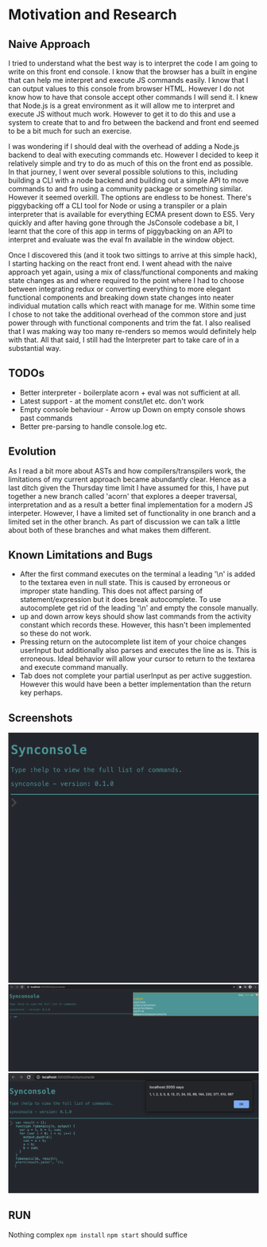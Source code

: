 # Motivation and Research

## Naive Approach
I tried to understand what the best way is to interpret the code I am going to write on this front end console. I know that the browser has a built in engine that can help me interpret and execute JS commands easily. I know that I can output values to this console from browser HTML. However I do not know how to have that console accept other commands I will send it. I knew that Node.js is a great environment as it will allow me to interpret and execute JS without much work. However to get it to do this and use a system to create that to and fro between the backend and front end seemed to be a bit much for such an exercise. 

I was wondering if I should deal with the overhead of adding a Node.js backend to deal with executing commands etc. However I decided to keep it relatively simple and try to do as much of this on the front end as possible. In that journey, I went over several possible solutions to this, including building a CLI with a node backend and building out a simple API to move commands to and fro using a community package or something similar. However it seemed overkill. The options are endless to be honest. There's piggybacking off a CLI tool for Node or using a transpiler or a plain interpreter that is available for everything ECMA present down to ES5. Very quickly and after having gone through the JsConsole codebase a bit, I learnt that the core of this app in terms of piggybacking on an API to interpret and evaluate was the eval fn available in the window object.

Once I discovered this (and it took two sittings to arrive at this simple hack), I starting hacking on the react front end. I went ahead with the naive approach yet again, using a mix of class/functional components and making state changes as and where required to the point where I had to choose between integrating redux or converting everything to more elegant functional components and breaking down state changes into neater individual mutation calls which react with manage for me. Within some time I chose to not take the additional overhead of the common store and just power through with functional components and trim the fat. I also realised that I was making way too many re-renders so memos would definitely help with that. All that said, I still had the Interpreter part to take care of in a substantial way.

## TODOs
* Better interpreter - boilerplate acorn + eval was not sufficient at all.
* Latest support - at the moment const/let etc. don't work
* Empty console behaviour - Arrow up Down on empty console shows past commands
* Better pre-parsing to handle console.log etc.


## Evolution
As I read a bit more about ASTs and how compilers/transpilers work, the limitations of my current approach became abundantly clear. Hence as a last ditch given the Thursday time limit I have assumed for this, I have put together a new branch called 'acorn' that explores a deeper traversal, interpretation and as a result a better final implementation for a modern JS interpeter. However, I have a limited set of functionality in one branch and a limited set in the other branch. As part of discussion we can talk a little about both of these branches and what makes them different. 

## Known Limitations and Bugs
* After the first command executes on the terminal a leading '\n' is added to the textarea even in null state. This is caused by erroneous or improper state handling. This does not affect parsing of statement/expression but it does break autocomplete. To use autocomplete get rid of the leading '\n' and empty the console manually.
* up and down arrow keys should show last commands from the activity constant which records these. However, this hasn't been implemented so these do not work.
* Pressing return on the autocomplete list item of your choice changes userInput but additionally also parses and executes the line as is. This is erroneous. Ideal behavior will allow your cursor to return to the textarea and execute command manually.
* Tab does not complete your partial userInput as per active suggestion. However this would have been a better implementation than the return key perhaps.


## Screenshots
![Console 1](./screenshots/empty.png?raw=true "Empty Console")
![Console 2](./screenshots/autocomplete.png?raw=true "Auto Complete")
![Console 3](./screenshots/fn.png?raw=true "Executing Function")



## RUN
Nothing complex
```npm install```
```npm start```
should suffice
